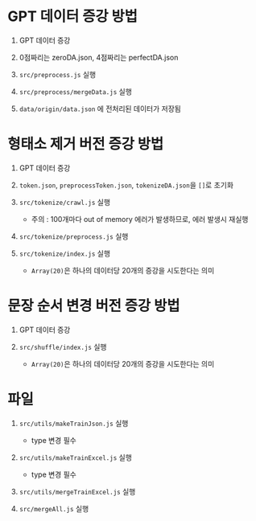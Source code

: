 # GPT 데이터 증강 방법

1. GPT 데이터 증강


2. 0점짜리는 zeroDA.json, 4점짜리는 perfectDA.json


3. `src/preprocess.js` 실행


4. `src/preprocess/mergeData.js` 실행


5. `data/origin/data.json` 에 전처리된 데이터가 저장됨

# 형태소 제거 버전 증강 방법

1. GPT 데이터 증강


2. `token.json`, `preprocessToken.json`, `tokenizeDA.json`을 `[]`로 초기화


3. `src/tokenize/crawl.js` 실행

   - 주의 : 100개마다 out of memory 에러가 발생하므로, 에러 발생시 재실행


4. `src/tokenize/preprocess.js` 실행


5. `src/tokenize/index.js` 실행 
   - `Array(20)`은 하나의 데이터당 20개의 증강을 시도한다는 의미


# 문장 순서 변경 버전 증강 방법

1. GPT 데이터 증강


2. `src/shuffle/index.js` 실행

   - `Array(20)`은 하나의 데이터당 20개의 증강을 시도한다는 의미

   
# 파일

1. `src/utils/makeTrainJson.js` 실행
   - type 변경 필수


2. `src/utils/makeTrainExcel.js` 실행
   - type 변경 필수


3. `src/utils/mergeTrainExcel.js` 실행


4. `src/mergeAll.js` 실행